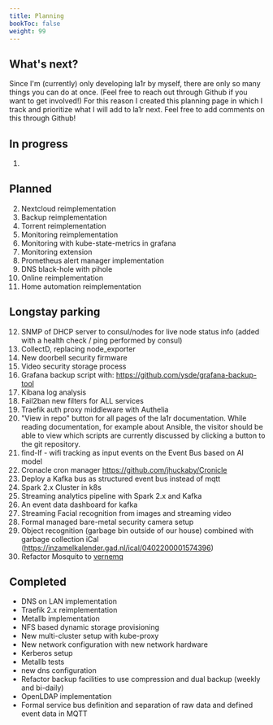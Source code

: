 ```yaml
---
title: Planning
bookToc: false
weight: 99
---
```


## What's next?
Since I'm (currently) only developing la1r by myself, there are only so many things you can do at once. 
(Feel free to reach out through Github if you want to get involved!)
For this reason I created this planning page in which I track and prioritize what I will add to la1r next.
Feel free to add comments on this through Github!

## In progress
1.  

## Planned
2. Nextcloud reimplementation
3. Backup reimplementation
4. Torrent reimplementation
5. Monitoring reimplementation
6. Monitoring with kube-state-metrics in grafana
7. Monitoring extension
7. Prometheus alert manager implementation
8.  DNS black-hole with pihole
9.  Online reimplementation
10. Home automation reimplementation

## Longstay parking
12. SNMP of DHCP server to consul/nodes for live node status info (added with a health check / ping performed by consul)
13. CollectD, replacing node_exporter
14. New doorbell security firmware
15. Video security storage process   
16. Grafana backup script with: https://github.com/ysde/grafana-backup-tool
17. Kibana log analysis
18. Fail2ban new filters for ALL services
19. Traefik auth proxy middleware with Authelia
20. "View in repo" button for all pages of the la1r documentation. While reading documentation, for example about Ansible, the visitor should be able to view which scripts are currently discussed by clicking a button to the git repository.
21. find-lf - wifi tracking as input events on the Event Bus based on AI model
22. Cronacle cron manager https://github.com/jhuckaby/Cronicle
22. Deploy a Kafka bus as structured event bus instead of mqtt
23. Spark 2.x Cluster in k8s
24. Streaming analytics pipeline with Spark 2.x and Kafka
25. An event data dashboard for kafka
26. Streaming Facial recognition from images and streaming video
27. Formal managed bare-metal security camera setup
28. Object recognition (garbage bin outside of our house) combined with garbage collection iCal (https://inzamelkalender.gad.nl/ical/0402200001574396)
29. Refactor Mosquito to [vernemq](https://vernemq.com/) 

## Completed
* DNS on LAN implementation
* Traefik 2.x reimplementation
* Metallb implementation
* NFS based dynamic storage provisioning
* New multi-cluster setup with kube-proxy
* New network configuration with new network hardware
* Kerberos setup
* Metallb tests
* new dns configuration
* Refactor backup facilities to use compression and dual backup (weekly and bi-daily)
* OpenLDAP implementation
* Formal service bus definition and separation of raw data and defined event data in MQTT